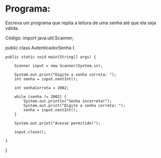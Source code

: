 <h1>Programa:</h1>
Escreva um programa que repita a leitura de uma senha até que ela seja válida.

Código:
import java.util.Scanner;

public class AutenticadorSenha {

	public static void main(String[] args) {
		
		Scanner input = new Scanner(System.in);
				
		System.out.print("Digite a senha correta: ");
		int senha = input.nextInt();
		
		int senhaCorreta = 2002;
		
		while (senha != 2002) {
			System.out.println("Senha incorreta!");
			System.out.print("Digite a senha correta: ");
			senha = input.nextInt();
		}
		
		System.out.print("Acesso permitido!");
		
		input.close();

	}

}
